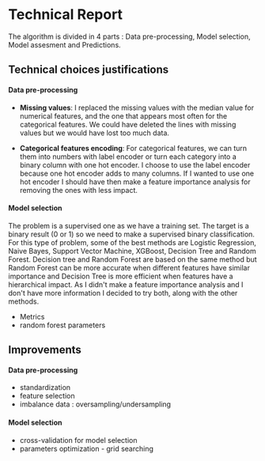  # Technical Report
 
 The algorithm is divided in 4 parts : Data pre-processing, Model selection, Model assesment and Predictions.
 
 ## Technical choices justifications
 
 #### Data pre-processing
 
* __Missing values__: 
I replaced the missing values with the median value for numerical features, and the one that appears most often for the categorical features. We could have deleted the lines with missing values but we would have lost too much data.
 
* __Categorical features encoding__: For categorical features, we can turn them into numbers with label encoder or turn each category into a binary column with one hot encoder. I choose to use the label encoder because one hot encoder adds to many columns. If I wanted to use one hot encoder I should have then make a feature importance analysis for removing the ones with less impact.

 #### Model selection
 The problem is a supervised one as we have a training set. The target is a binary result (0 or 1) so we need to make a supervised binary classification. For this type of problem, some of the best methods are Logistic Regression, Naive Bayes, Support Vector Machine, XGBoost, Decision Tree and Random Forest. Decision tree and Random Forest are based on the same method but Random Forest can be more accurate when different features have similar importance and Decision Tree is more efficient when features have a hierarchical impact. As I didn't make a feature importance analysis and I don't have more information I decided to try both, along with the other methods.
 * Metrics
 * random forest parameters
 

 ## Improvements
 
  #### Data pre-processing
 * standardization
 * feature selection
 * imbalance data : oversampling/undersampling

 #### Model selection
 * cross-validation for model selection
 * parameters optimization - grid searching
